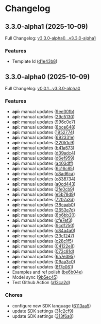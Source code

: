 # Changelog

## 3.3.0-alpha1 (2025-10-09)

Full Changelog: [v3.3.0-alpha0...v3.3.0-alpha1](https://github.com/trycourier/courier-go/compare/v3.3.0-alpha0...v3.3.0-alpha1)

### Features

* Template Id ([d1e43b8](https://github.com/trycourier/courier-go/commit/d1e43b80564e7815cf3379528426f09d04fc3b27))

## 3.3.0-alpha0 (2025-10-09)

Full Changelog: [v0.0.1...v3.3.0-alpha0](https://github.com/trycourier/courier-go/compare/v0.0.1...v3.3.0-alpha0)

### Features

* **api:** manual updates ([9ee30fb](https://github.com/trycourier/courier-go/commit/9ee30fbd3e2124447b2531dd5c41481ce51a5fbd))
* **api:** manual updates ([29c5130](https://github.com/trycourier/courier-go/commit/29c5130c84418466ab3b2b4161e06eca3236f101))
* **api:** manual updates ([996c0e7](https://github.com/trycourier/courier-go/commit/996c0e71a9f96056e4e23329a683a43a5db36142))
* **api:** manual updates ([8bce648](https://github.com/trycourier/courier-go/commit/8bce648faf7704b75dc0e114eb0a8b04e89a70ef))
* **api:** manual updates ([1952774](https://github.com/trycourier/courier-go/commit/19527742d2c591da5fb09cd917df8d5d9ea66dee))
* **api:** manual updates ([692331e](https://github.com/trycourier/courier-go/commit/692331efbab3b5f0aed24464d6099c453d9ee66e))
* **api:** manual updates ([22051c9](https://github.com/trycourier/courier-go/commit/22051c9b249d43167b9f93ad597d39359f6c05df))
* **api:** manual updates ([b41a673](https://github.com/trycourier/courier-go/commit/b41a673d3096675949aec38acb147d039c726cc4))
* **api:** manual updates ([d39adc4](https://github.com/trycourier/courier-go/commit/d39adc4b6c09138d88d84335e339524e22961cb1))
* **api:** manual updates ([d6ef959](https://github.com/trycourier/courier-go/commit/d6ef959bd3c20bf5ef3fc0bf0dfe062b2b30cf5a))
* **api:** manual updates ([a403dff](https://github.com/trycourier/courier-go/commit/a403dffdef3d13b992987d227bd5f4381fdf1ced))
* **api:** manual updates ([6c16c65](https://github.com/trycourier/courier-go/commit/6c16c6593a8dc589429c1dc48c0d28a34009ee87))
* **api:** manual updates ([c8ad6ca](https://github.com/trycourier/courier-go/commit/c8ad6cac2899e758788ac911596ae0bcdb0b7db6))
* **api:** manual updates ([e838734](https://github.com/trycourier/courier-go/commit/e838734305b5a3b81045c0673b8faa4dca55948c))
* **api:** manual updates ([a0cd443](https://github.com/trycourier/courier-go/commit/a0cd443a1e750b94dbf32a54931c3ae25f118a2d))
* **api:** manual updates ([2fe0cb9](https://github.com/trycourier/courier-go/commit/2fe0cb93997ea8acf03455242824c2a3c0e49ebe))
* **api:** manual updates ([e5b78d9](https://github.com/trycourier/courier-go/commit/e5b78d94ee0ec5df38444d4581402ed1bdd55314))
* **api:** manual updates ([7207a3d](https://github.com/trycourier/courier-go/commit/7207a3dba035a037ea3c3110b6fae57f12a769f2))
* **api:** manual updates ([38caab0](https://github.com/trycourier/courier-go/commit/38caab0b0218cfd5dc578a871ca9f41ad997356d))
* **api:** manual updates ([2653e7d](https://github.com/trycourier/courier-go/commit/2653e7dfb4cbfa6d163c0686dc445851562bf7bb))
* **api:** manual updates ([8b6bb20](https://github.com/trycourier/courier-go/commit/8b6bb2018b5dfc6862d0acbf73d8c95cfe8e102e))
* **api:** manual updates ([cfe7ef3](https://github.com/trycourier/courier-go/commit/cfe7ef3735a4927c4e07b0036707db6f9935e375))
* **api:** manual updates ([9cd1250](https://github.com/trycourier/courier-go/commit/9cd1250ea38a8b4315f7e78bd842a6def3d50941))
* **api:** manual updates ([c84a4a0](https://github.com/trycourier/courier-go/commit/c84a4a00074fe788ead10a376b4b6fa8ab8f5175))
* **api:** manual updates ([23c1247](https://github.com/trycourier/courier-go/commit/23c12470f36a41e6add7af02db9a9c92a70c5e60))
* **api:** manual updates ([c28c1f5](https://github.com/trycourier/courier-go/commit/c28c1f5dcdca98b276fa28652238bceeee599b17))
* **api:** manual updates ([04122e8](https://github.com/trycourier/courier-go/commit/04122e89317218750c9a2a13ee2e47963f401340))
* **api:** manual updates ([073c81d](https://github.com/trycourier/courier-go/commit/073c81dadd8f222264ffe1e8e35adb6fc0ae566a))
* **api:** manual updates ([6a7e395](https://github.com/trycourier/courier-go/commit/6a7e395047082175229fbebf18552d7c1adbf066))
* **api:** manual updates ([09aa3c0](https://github.com/trycourier/courier-go/commit/09aa3c09972673362a12d2467dc0909dbbe853f3))
* **api:** manual updates ([8f7e061](https://github.com/trycourier/courier-go/commit/8f7e0618ec1cf431b521c425b8dae22db86ba169))
* Examples and ref polish ([be6b04e](https://github.com/trycourier/courier-go/commit/be6b04efbbae3ca01e3cb9532f3af7661acbc2d5))
* Model sync ([9b5ec45](https://github.com/trycourier/courier-go/commit/9b5ec45331d89ee5f33121782f23ee962253f805))
* Test Github Action ([a13ca2d](https://github.com/trycourier/courier-go/commit/a13ca2d97b8464dcf844df517e4bd3e5374154ee))


### Chores

* configure new SDK language ([6113aa5](https://github.com/trycourier/courier-go/commit/6113aa51e63bf0ec71898f90b42f8332fe84a22c))
* update SDK settings ([31c2cf9](https://github.com/trycourier/courier-go/commit/31c2cf91cf37761c025e08287496326986d17dcc))
* update SDK settings ([313f6a0](https://github.com/trycourier/courier-go/commit/313f6a08c6d9dce293177b90f3749b6a045af8aa))
